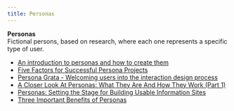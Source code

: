```yaml
---
title: Personas
---
```

**Personas**  
Fictional persons, based on research, where each one represents a specific type of user.
*   [An introduction to personas and how to create them](http://www.steptwo.com.au/papers/kmc_personas/index.html)  
*   [Five Factors for Successful Persona Projects](http://www.uie.com/articles/successful_persona_projects)  
*   [Persona Grata - Welcoming users into the interaction design process](http://uxmag.com/articles/persona-grata)  
*   [A Closer Look At Personas: What They Are And How They Work (Part 1)](http://www.smashingmagazine.com/2014/08/06/a-closer-look-at-personas-part-1/)  
*   [Personas: Setting the Stage for Building Usable Information Sites](http://www.infotoday.com/online/jul03/head.shtml)  
*   [Three Important Benefits of Personas](http://www.uie.com/articles/benefits_of_personas/)
